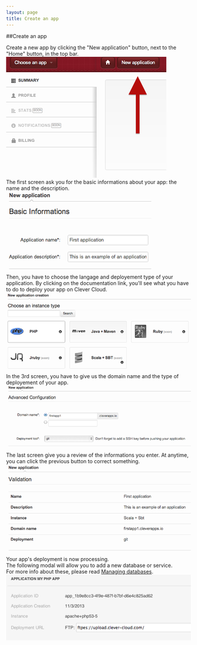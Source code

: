 ```yaml
---
layout: page
title: Create an app
---
```

##Create an app

Create a new app by clicking the "New application" button, next to the "Home" button, in the top bar.  
<img  src="/img/newapp1.png">  
The first screen ask you for the basic informations about your app: the name and the description.
<img  src="/img/newapp2.png">  
Then, you have to choose the langage and deployement type of your application. By clicking on the documentation link, you'll see what you have to do to deploy your app on Clever Cloud.  
<img  src="/img/newapp3.png">  
In the 3rd screen, you have to give us the domain name and the type of deployement of your app.  
<img  src="/img/newapp4.png">  
The last screen give you a review of the informations you enter. At anytime, you can click the previous button to correct something.
<img  src="/img/newapp5.png">  
Your app's deployment is now processing.  
The following modal will allow you to add a new database or service.  
For more info about these, please read [Managing databases](/services).
<img  src="/img/newapp6.png">

